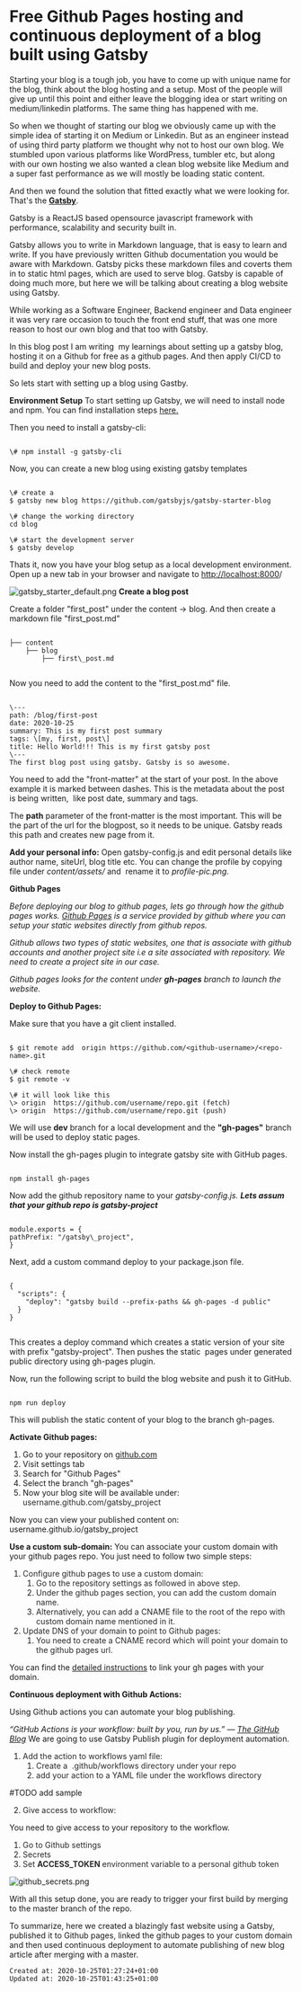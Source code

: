 # Free Github Pages hosting and continuous deployment of a blog built using Gatsby
Starting your blog is a tough job, you have to come up with unique name for the blog, think about the blog hosting and a setup. Most of the people will give up until this point and either leave the blogging idea or start writing on medium/linkedin platforms. The same thing has happened with me.

So when we thought of starting our blog we obviously came up with the simple idea of starting it on Medium or Linkedin. But as an engineer instead of using third party platform we thought why not to host our own blog. We stumbled upon various platforms like WordPress, tumbler etc, but along with our own hosting we also wanted a clean blog website like Medium and a super fast performance as we will mostly be loading static content.

And then we found the solution that fitted exactly what we were looking for. That's the **[Gatsby](https://www.gatsbyjs.com/)**.

Gatsby is a ReactJS based opensource javascript framework with performance, scalability and security built in.

Gatsby allows you to write in Markdown language, that is easy to learn and write. If you have previously written Github documentation you would be aware with Markdown. Gatsby picks these markdown files and coverts them in to static html pages, which are used to serve blog. Gatsby is capable of doing much more, but here we will be talking about creating a blog website using Gatsby.

While working as a Software Engineer, Backend engineer and Data engineer it was very rare occasion to touch the front end stuff, that was one more reason to host our own blog and that too with Gatsby. 

In this blog post I am writing  my learnings about setting up a gatsby blog, hosting it on a Github for free as a github pages. And then apply CI/CD to build and deploy your new blog posts. 

So lets start with setting up a blog using Gastby.

**Environment Setup**
To start setting up Gatsby, we will need to install node and npm. You can find installation steps [here.](https://docs.npmjs.com/downloading-and-installing-node-js-and-npm)

Then you need to install a gatsby-cli:

```

\# npm install -g gatsby-cli
```

Now, you can create a new blog using existing gatsby templates

```

\# create a
$ gatsby new blog https://github.com/gatsbyjs/gatsby-starter-blog

\# change the working directory
cd blog

\# start the development server
$ gatsby develop
```

Thats it, now you have your blog setup as a local development environment. Open up a new tab in your browser and navigate to [http://localhost:8000](http://localhost:8000)/

![gatsby_starter_default.png](./gatsby_starter_default.png)
**Create a blog post**

Create a folder "first\_post" under the content -> blog. And then create a markdown file "first\_post.md"

```

├── content
    ├── blog
        ├── first\_post.md


```

Now you need to add the content to the "first\_post.md" file.

```

\---
path: /blog/first-post
date: 2020-10-25
summary: This is my first post summary
tags: \[my, first, post\]
title: Hello World!!! This is my first gatsby post
\---
The first blog post using gatsby. Gatsby is so awesome.
```

You need to add the "front-matter" at the start of your post. In the above example it is marked between dashes. This is the metadata about the post is being written,  like post date, summary and tags.

The **path** parameter of the front-matter is the most important. This will be the part of the url for the blogpost, so it needs to be unique. Gatsby reads this path and creates new page from it.

**Add your personal info:**
Open gatsby-config.js and edit personal details like author name, siteUrl, blog title etc.
You can change the profile by copying file under _content/assets/_ and  rename it to _profile-pic.png._

**Github Pages**

_Before deploying our blog to github pages, lets go through how the github pages works._
_[Github Pages](https://pages.github.com/) is a service provided by github where you can setup your static websites directly from github repos._

_Github allows two types of static websites, one that is associate with github accounts and another project site i.e a site associated with repository. We need to create a project site in our case._

_Github pages looks for the content under_ **_gh-pages_** _branch to launch the website._

**Deploy to Github Pages:**

Make sure that you have a git client installed.

```

$ git remote add  origin https://github.com/<github-username>/<repo-name>.git

\# check remote
$ git remote -v

\# it will look like this
\> origin  https://github.com/username/repo.git (fetch)
\> origin  https://github.com/username/repo.git (push)
```

We will use **dev** branch for a local development and the **"gh-pages"** branch will be used to deploy static pages.

Now install the gh-pages plugin to integrate gatsby site with GitHub pages.
```

npm install gh-pages
```

Now add the github repository name to your _gatsby-config.js._ **_Lets assum that your github repo is gatsby-project_**

```

module.exports = {
pathPrefix: "/gatsby\_project",
}
```

Next, add a custom command deploy to your package.json file.

```

{
  "scripts": {
    "deploy": "gatsby build --prefix-paths && gh-pages -d public"
  }
}


```

This creates a deploy command which creates a static version of your site with prefix "gatsby-project". Then pushes the static  pages under generated public directory using gh-pages plugin.

Now, run the following script to build the blog website and push it to GitHub.

```

npm run deploy
```

This will publish the static content of your blog to the branch gh-pages.

**Activate Github pages:**

1.  Go to your repository on <a href="http://github.com" rev="en\_rl\_none">github.com</a>
2.  Visit settings tab
3.  Search for "Github Pages"
4.  Select the branch "gh-pages"
5.  Now your blog site will be available under: <span style="color:rgb(41, 41, 41);">username.github.com/gatsby\_project</span>

Now you can view your published content on:
username.github.io/gatsby\_project

**Use a custom sub-domain:**
You can associate your custom domain with your github pages repo. You just need to follow two simple steps:

1.  <span style="color:rgb(41, 41, 41);">Configure github pages to use a custom domain: </span>
    1.  <span style="color:rgb(41, 41, 41);">Go to the repository settings as followed in above step. </span>
    2.  <span style="color:rgb(41, 41, 41);">Under the github pages section, you can add the custom domain name. </span>
    3.  <span style="color:rgb(41, 41, 41);">Alternatively, you can add a CNAME file to the root of the repo with custom domain name mentioned in it.</span>
2.  <span style="color:rgb(41, 41, 41);">Update DNS of your domain to point to Github pages:</span>
    1.  <span style="color:rgb(41, 41, 41);">You need to create a CNAME record which will point your domain to the github pages url. </span>

You can find the [detailed instructions](https://help.github.com/en/github/working-with-github-pages/managing-a-custom-domain-for-your-github-pages-site) to link your gh pages with your domain.

**Continuous deployment with Github Actions:**

Using Github actions you can automate your blog publishing.

_“GitHub Actions is your workflow: built by you, run by us.” — [The GitHub Blog](https://github.blog/2018-10-16-future-of-software/)_
We are going to use Gatsby Publish plugin for deployment automation.

1.  <span style="color:rgb(41, 41, 41);">Add the action to workflows yaml file: </span>
    1.  <span style="color:rgb(41, 41, 41);">Create a&nbsp; .github/workflows directory under your repo</span>
    2.  <span style="color:rgb(41, 41, 41);">add your action to a YAML file under the workflows directory </span>

#TODO add sample

2.  <span style="color:rgb(41, 41, 41);">Give access to workflow:</span>

 You need to give access to your repository to the workflow.

1.  <span style="color:rgb(41, 41, 41);">Go to Github settings</span>
2.  <span style="color:rgb(41, 41, 41);">Secrets</span>
3.  <span style="color:rgb(41, 41, 41);">Set </span><b><span style="color:rgb(41, 41, 41);">ACCESS\_TOKEN </span></b><span style="color:rgb(41, 41, 41);">environment variable to a personal github token</span>

![github_secrets.png](./github_secrets.png)

With all this setup done, you are ready to trigger your first build by merging to the master branch of the repo.

To summarize, here we created a blazingly fast website using a Gatsby, published it to Github pages, linked the github pages to your custom domain and then used continuous deployment to automate publishing of new blog article after merging with a master.

    Created at: 2020-10-25T01:27:24+01:00
    Updated at: 2020-10-25T01:43:25+01:00



